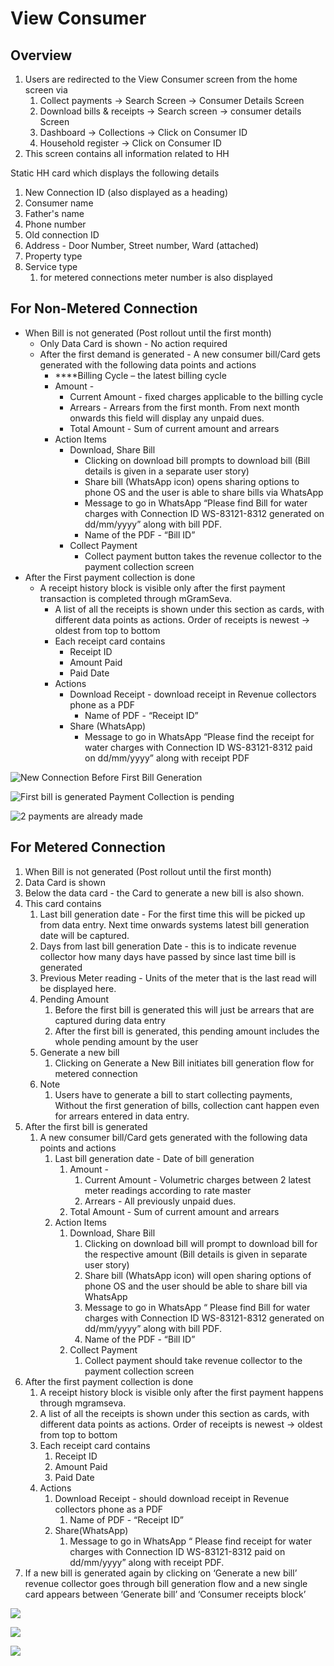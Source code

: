 # View Consumer

## Overview

1. Users are redirected to the View Consumer screen from the home screen via
   1. Collect payments → Search Screen → Consumer Details Screen
   2. Download bills & receipts → Search screen → consumer details Screen
   3. Dashboard → Collections → Click on Consumer ID
   4. Household register → Click on Consumer ID
2. This screen contains all information related to HH

Static HH card which displays the following details

1. New Connection ID \(also displayed as a heading\)
2. Consumer name
3. Father's name
4. Phone number
5. Old connection ID
6. Address - Door Number, Street number, Ward \(attached\)
7. Property type
8. Service type
   1. for metered connections meter number is also displayed

## **For Non-Metered Connection**

* When Bill is not generated \(Post rollout until the first month\)
  * Only Data Card is shown - No action required   
  * After the first demand is generated - A new consumer bill/Card gets generated with the following data points and actions
    *  ****Billing Cycle – the latest billing cycle
      * Amount - 
        * Current Amount - fixed charges applicable to the billing cycle
        * Arrears - Arrears from the first month. From next month onwards this field will display any unpaid dues.
        * Total Amount - Sum of current amount and arrears
      * Action Items
        * Download, Share Bill
          * Clicking on download bill prompts to download bill \(Bill details is given in a separate user story\)
          * Share bill \(WhatsApp icon\) opens sharing options to phone OS and the user is able to share bills via WhatsApp
          * Message to go in WhatsApp “Please find Bill for water charges with Connection ID WS-83121-8312 generated on dd/mm/yyyy” along with bill PDF.
          * Name of the PDF - “Bill ID”
        * Collect Payment
          * Collect payment button takes the revenue collector to the payment collection screen
* After the First payment collection is done
  * A receipt history block is visible only after the first payment transaction is completed through mGramSeva.
    * A list of all the receipts is shown under this section as cards, with different data points as actions. Order of receipts is newest → oldest from top to bottom
    * Each receipt card contains
      * Receipt ID
      * Amount Paid
      * Paid Date
    * Actions
      * Download Receipt - download receipt in Revenue collectors phone as a PDF
        * Name of PDF - “Receipt ID”
      * Share \(WhatsApp\)
        * Message to go in WhatsApp “Please find the receipt for water charges with Connection ID WS-83121-8312 paid on dd/mm/yyyy” along with receipt PDF



![New Connection Before First Bill Generation](../../../.gitbook/assets/image%20%2849%29.png)

![First bill is generated   Payment Collection is pending](../../../.gitbook/assets/image%20%2843%29.png)

![2 payments are already made](../../../.gitbook/assets/image%20%2840%29.png)

## **For Metered Connection**

1.  When Bill is not generated \(Post rollout until the first month\)
   1. Data Card is shown
   2. Below the data card - the Card to generate a new bill is also shown.
   3. This card contains
      1. Last bill generation date - For the first time this will be picked up from data entry. Next time onwards systems latest bill generation date will be captured.
      2. Days from last bill generation Date - this is to indicate revenue collector how many days have passed by since last time bill is generated
      3. Previous Meter reading - Units of the meter that is the last read will be displayed here.
      4. Pending Amount
         1. Before the first bill is generated this will just be arrears that are captured during data entry
         2. After the first bill is generated, this pending amount includes the whole pending amount by the user
      5. Generate a new bill
         1. Clicking on Generate a New Bill initiates bill generation flow for metered connection
      6. Note
         1. Users have to generate a bill to start collecting payments, Without the first generation of bills, collection cant happen even for arrears entered in data entry.
   4. After the first bill is generated
      1. A new consumer bill/Card gets generated with the following data points and actions
         1. Last bill generation date - Date of bill generation
            1. Amount -
               1. Current Amount - Volumetric charges between 2 latest meter readings according to rate master
               2. Arrears - All previously unpaid dues.
            2. Total Amount - Sum of current amount and arrears
         2. Action Items
            1. Download, Share Bill
               1. Clicking on download bill will prompt to download bill for the respective amount \(Bill details is given in separate user story\)
               2. Share bill \(WhatsApp icon\) will open sharing options of phone OS and the user should be able to share bill via WhatsApp
               3. Message to go in WhatsApp “ Please find Bill for water charges with Connection ID WS-83121-8312 generated on dd/mm/yyyy” along with bill PDF.
               4. Name of the PDF - “Bill ID”
            2. Collect Payment
               1. Collect payment should take revenue collector to the payment collection screen
   5. After the first payment collection is done
      1. A receipt history block is visible only after the first payment happens through mgramseva.
      2. A list of all the receipts is shown under this section as cards, with different data points as actions. Order of receipts is newest → oldest from top to bottom
      3. Each receipt card contains
         1. Receipt ID
         2. Amount Paid
         3. Paid Date
      4. Actions
         1. Download Receipt - should download receipt in Revenue collectors phone as a PDF
            1. Name of PDF - “Receipt ID”
         2. Share\(WhatsApp\)
            1. Message to go in WhatsApp “ Please find receipt for water charges with Connection ID WS-83121-8312 paid on dd/mm/yyyy” along with receipt PDF.
   6. If a new bill is generated again by clicking on ‘Generate a new bill’ revenue collector goes through bill generation flow and a new single card appears between ‘Generate bill’ and ‘Consumer receipts block’

![](../../../.gitbook/assets/image%20%285%29.png)

![](../../../.gitbook/assets/image%20%2836%29.png)

![](../../../.gitbook/assets/image%20%2823%29.png)


